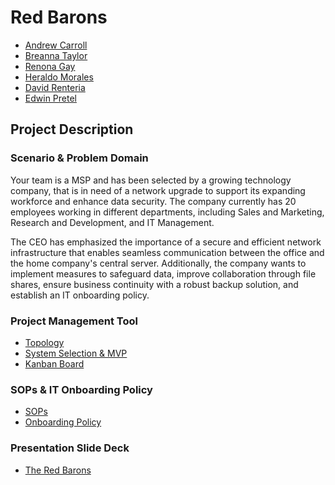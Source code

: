# Red Barons

- [Andrew Carroll](https://github.com/iAmAndrewCarroll)
- [Breanna Taylor](https://github.com/Btaylor007/Btaylor007)
- [Renona Gay](https://github.com/Foodisthebest)
- [Heraldo Morales](https://github.com/HeraldoM332)
- [David Renteria](https://github.com/drent23)
- [Edwin Pretel](https://github.com/EdInTech23)

## Project Description

### Scenario & Problem Domain

Your team is a MSP and has been selected by a growing technology company, that is in need of a network upgrade to support its expanding workforce and enhance data security. The company currently has 20 employees working in different departments, including Sales and Marketing, Research and Development, and IT Management.

The CEO has emphasized the importance of a secure and efficient network infrastructure that enables seamless communication between the office and the home company's central server. Additionally, the company wants to implement measures to safeguard data, improve collaboration through file shares, ensure business continuity with a robust backup solution, and establish an IT onboarding policy.

### Project Management Tool

- [Topology](https://github.com/Ops301-Group-Project/project/blob/main/topology.svg)
- [System Selection & MVP](https://github.com/Ops301-Group-Project/project/blob/main/prep3.md)
- [Kanban Board](https://github.com/orgs/Ops301-Group-Project/projects/1)

### SOPs & IT Onboarding Policy

- [SOPs](SOPs/mastersop.md)
- [Onboarding Policy](https://github.com/Ops301-Group-Project/project/blob/main/Red%20Barons%20Onboarding%20Policy.pdf)

### Presentation Slide Deck

- [The Red Barons](https://docs.google.com/presentation/d/10fcV8jFQ4KMRsqeh39GlyFb2YTLs10tDOHnnhXmFUfg/edit#slide=id.g258d971fb16_0_14)
